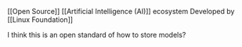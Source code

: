[[Open Source]]
[[Artificial Intelligence (AI)]] ecosystem
Developed by [[Linux Foundation]]

I think this is an open standard of how to store models?